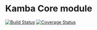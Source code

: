Kamba Core module
==================
[![Build Status](https://secure.travis-ci.org/kambalabs/KmbCore.png?branch=master)](http://travis-ci.org/kambalabs/KmbCore)
[![Coverage Status](https://coveralls.io/repos/kambalabs/KmbCore/badge.png?branch=master)](https://coveralls.io/r/kambalabs/KmbCore)
